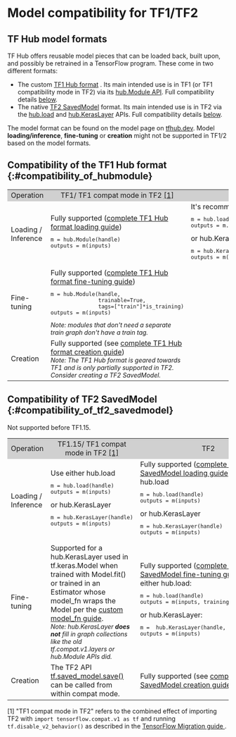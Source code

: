 <!--* freshness: { owner: 'maringeorgiev' } *-->

# Model compatibility for TF1/TF2

## TF Hub model formats

TF Hub offers reusable model pieces that can be loaded back, built upon, and
possibly be retrained in a TensorFlow program. These come in two different
formats:

*   The custom [TF1 Hub format](https://www.tensorflow.org/hub/tf1_hub_module) .
    Its main intended use is in TF1 (or TF1 compatibility mode in TF2) via its
    [hub.Module API](https://www.tensorflow.org/hub/api_docs/python/hub/Module).
    Full compatibility details [below](#compatibility_of_hubmodule).
*   The native [TF2 SavedModel](https://www.tensorflow.org/hub/tf2_saved_model)
    format. Its main intended use is in TF2 via the
    [hub.load](https://www.tensorflow.org/hub/api_docs/python/hub/load) and
    [hub.KerasLayer](https://www.tensorflow.org/hub/api_docs/python/hub/KerasLayer)
    APIs. Full compatibility details [below](#compatibility_of_tf2_savedmodel).

The model format can be found on the model page on
[tfhub.dev](https://tfhub.dev). Model **loading/inference**, **fine-tuning** or
**creation** might not be supported in TF1/2 based on the model formats.

## Compatibility of the TF1 Hub format {:#compatibility_of_hubmodule}

<table style="width: 100%;">
  <tr style="text-align: center">
    <col style="width: 20%" />
    <col style="width: 40%" />
    <col style="width: 40%" />
    <td style="text-align: center; background-color: #D0D0D0">Operation</td>
    <td style="text-align: center; background-color: #D0D0D0">TF1/ TF1 compat mode in TF2 <a href="#compatfootnote">[1]</a></td>
    <td style="text-align: center; background-color: #D0D0D0">TF2</td>
  </tr>
  <tr>
    <td>Loading / Inference</td>
    <td>
      Fully supported (<a href="https://www.tensorflow.org/hub/tf1_hub_module#using_a_module">complete TF1 Hub format loading guide</a>)
      <pre style="font-size: 12px;" lang="python">m = hub.Module(handle)
outputs = m(inputs)</pre>
    </td>
    <td> It's recommended to use either hub.load
    <pre style="font-size: 12px;" lang="python">m = hub.load(handle)
outputs = m.signatures["sig"](inputs)</pre>
      or hub.KerasLayer
      <pre style="font-size: 12px;" lang="python">m = hub.KerasLayer(handle, signature="sig")
outputs = m(inputs)</pre>
    </td>
  </tr>
  <tr>
    <td>Fine-tuning</td>
    <td>
      Fully supported (<a href="https://www.tensorflow.org/hub/tf1_hub_module#for_consumers">complete TF1 Hub format fine-tuning guide</a>)
    <pre style="font-size: 12px;" lang="python">m = hub.Module(handle,
               trainable=True,
               tags=["train"]*is_training)
outputs = m(inputs)</pre>
      <div style="font-style: italic; font-size: 14px">
      Note: modules that don't need a separate train graph don't have a train
        tag.
      </div>
    </td>
    <td style="text-align: center">
      Not supported
    </td>
  </tr>
  <tr>
    <td>Creation</td>
    <td> Fully supported (see <a href="https://www.tensorflow.org/hub/tf1_hub_module#general_approach">complete TF1 Hub format creation guide</a>) <br> <div style="font-style: italic; font-size: 14px">
      Note: The TF1 Hub format is geared towards TF1 and is only partially supported in TF2. Consider creating a TF2 SavedModel.
      </div></td>
    <td style="text-align: center">Not supported</td>
  </tr>
</table>

## Compatibility of TF2 SavedModel {:#compatibility_of_tf2_savedmodel}

Not supported before TF1.15.
<table style="width: 100%;">
  <tr style="text-align: center">
    <col style="width: 20%" />
    <col style="width: 40%" />
    <col style="width: 40%" />
    <td style="text-align: center; background-color: #D0D0D0">Operation</td>
    <td style="text-align: center; background-color: #D0D0D0">TF1.15/ TF1 compat mode in TF2 <a href="#compatfootnote">[1]</a></td>
    <td style="text-align: center; background-color: #D0D0D0">TF2</td>
  </tr>
  <tr>
    <td>Loading / Inference</td>
    <td>
      Use either hub.load
    <pre style="font-size: 12px;" lang="python">m = hub.load(handle)
outputs = m(inputs)</pre>
      or hub.KerasLayer
      <pre style="font-size: 12px;" lang="python">m = hub.KerasLayer(handle)
outputs = m(inputs)</pre>
    </td>
    <td> Fully supported (<a href="https://www.tensorflow.org/hub/tf2_saved_model#using_savedmodels_from_tf_hub">complete TF2 SavedModel loading guide</a>). Use either hub.load
    <pre style="font-size: 12px;" lang="python">m = hub.load(handle)
outputs = m(inputs)</pre>
      or hub.KerasLayer
      <pre style="font-size: 12px;" lang="python">m = hub.KerasLayer(handle)
outputs = m(inputs)</pre>
    </td>
  </tr>
  <tr>
    <td>Fine-tuning</td>
    <td>
      Supported for a hub.KerasLayer used in  tf.keras.Model when trained with
      Model.fit() or trained in an Estimator whose model_fn wraps the Model per the <a href="https://www.tensorflow.org/guide/migrate#using_a_custom_model_fn">custom model_fn guide</a>.
      <br/><div style="font-style: italic; font-size: 14px;">
        Note: hub.KerasLayer <span style="font-weight: bold;">does not</span>
        fill in graph collections like the old tf.compat.v1.layers or hub.Module
        APIs did.
      </div>
    </td>
    <td>
      Fully supported (<a href="https://www.tensorflow.org/hub/tf2_saved_model#for_savedmodel_consumers">complete TF2 SavedModel fine-tuning guide</a>).
      Use either hub.load:
      <pre style="font-size: 12px;" lang="python">m = hub.load(handle)
outputs = m(inputs, training=is_training)</pre>
      or hub.KerasLayer:
      <pre style="font-size: 12px;" lang="python">m =  hub.KerasLayer(handle, trainable=True)
outputs = m(inputs)</pre>
    </td>
  </tr>
  <tr>
    <td>Creation</td>
    <td>
     The TF2 API <a href="https://www.tensorflow.org/api_docs/python/tf/saved_model/save">
      tf.saved_model.save()</a> can be called from within compat mode.
   </td>
   <td>Fully supported (see <a href="https://www.tensorflow.org/hub/tf2_saved_model#creating_savedmodels_for_tf_hub">complete TF2 SavedModel creation guide</a>) </td>
  </tr>
</table>

<p id="compatfootnote">[1] "TF1 compat mode in TF2" refers to the combined
  effect of importing TF2 with
  <code style="font-size: 12px;" lang="python">import tensorflow.compat.v1 as tf</code>
  and running
  <code style="font-size: 12px;" lang="python">tf.disable_v2_behavior()</code>
 as described in the
  <a href="https://www.tensorflow.org/guide/migrate">TensorFlow Migration guide
  </a>.</p>
